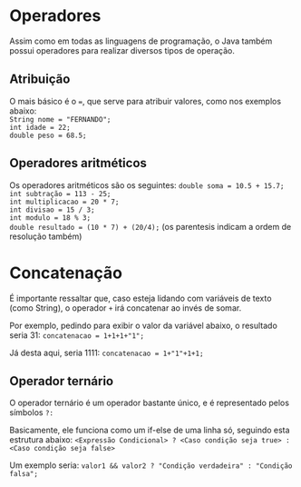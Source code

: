 # Operadores
Assim como em todas as linguagens de programação, o Java também possui operadores para realizar diversos tipos de operação.

## Atribuição
O mais básico é o `=`, que serve para atribuir valores, como nos exemplos abaixo:  
`String nome = "FERNANDO"; `   
`int idade = 22;`  
`double peso = 68.5;`

## Operadores aritméticos

Os operadores aritméticos são os seguintes:
`double soma = 10.5 + 15.7;`  
`int subtração = 113 - 25;`  
`int multiplicacao = 20 * 7;`  
`int divisao = 15 / 3;`  
`int modulo = 18 % 3;`  
`double resultado = (10 * 7) + (20/4);` (os parentesis indicam a ordem de resolução também)

# Concatenação

É importante ressaltar que, caso esteja lidando com variáveis de texto (como String), o operador `+` irá concatenar ao invés de somar.

Por exemplo, pedindo para exibir o valor da variável abaixo, o resultado seria 31:
`concatenacao = 1+1+1+"1";`

Já desta aqui, seria 1111:
`concatenacao = 1+"1"+1+1;`

## Operador ternário

O operador ternário é um operador bastante único, e é representado pelos símbolos `?:`

Basicamente, ele funciona como um if-else de uma linha só, seguindo esta estrutura abaixo:
`<Expressão Condicional> ? <Caso condição seja true> : <Caso condição seja false>`

Um exemplo seria:
`valor1 && valor2 ? "Condição verdadeira" : "Condição falsa";`

